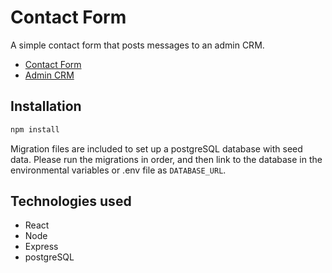 # Contact Form

A simple contact form that posts messages to an admin CRM.

- [Contact Form](http://contactform.erik-jonsson.com/)
- [Admin CRM](http://contactform.erik-jonsson.com/#/admin)

## Installation

```bash
npm install
```
Migration files are included to set up a postgreSQL database with seed data. Please run the migrations in order, and then link to the database in the environmental variables or .env file as `DATABASE_URL`.

## Technologies used

- React
- Node
- Express
- postgreSQL

